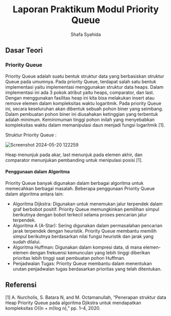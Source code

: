 # <h1 align="center">Laporan Praktikum Modul Priority Queue</h1>
<p align="center">Shafa Syahida</p>

## Dasar Teori

### Priority Queue

Priority Queue adalah suatu bentuk struktur data yang berbasiskan struktur Queue pada umumnya. Pada priority Queue, terdapat salah satu bentuk implementasi yaitu implementasi menggunakan struktur data heaps. Dalam implementasi ini ada 3 pokok atribut yaitu heaps, comparator, dan last. Dengan menggunakan fasilitas heap ini kita bisa melakukan insert atau remove elemen dalam kompleksitas waktu logaritmik. Pada priority Queue ini, secara keseluruhan akan dibentuk sebuah pohon biner yang seimbang. Dalam pembuatan pohon biner ini diusahakan ketinggian yang terbentuk adalah minimum. Keminimuman tinggi pohon inilah yang menyebabkan kompleksitas waktu dalam memanipulasi daun menjadi fungsi logaritmik [1].

Struktur Priority Queue :

![Screenshot 2024-05-20 122259](https://github.com/shafasyahii/Praktikum-Struktur-Data-Assignment/assets/162096931/50f545db-cc6c-47fe-9718-2663c34ef1b6)

Heap menunjuk pada akar, last menunjuk pada elemen akhir, dan comparator menunjukan pembanding untuk menipulasi posisi [1].

#### Penggunaan dalam Algoritma
Priority Queue banyak digunakan dalam berbagai algoritma untuk memecahkan berbagai masalah. Beberapa penggunaan Priority Queue dalam algoritma antara lain:

- Algoritma Dijkstra: Digunakan untuk menemukan jalur terpendek dalam graf berbobot positif. Priority Queue memungkinkan pemilihan simpul berikutnya dengan bobot terkecil selama proses pencarian jalur terpendek.
- Algoritma A (A-Star): Sering digunakan dalam permasalahan pencarian jarak terpendek dengan heuristik. Priority Queue membantu memilih simpul berikutnya berdasarkan nilai fungsi heuristik dan jarak yang sudah dilalui.
- Algoritma Huffman: Digunakan dalam kompresi data, di mana elemen-elemen dengan frekuensi kemunculan yang lebih tinggi diberikan prioritas lebih tinggi saat pembuatan pohon Huffman.
- Penjadwalan Tugas: Priority Queue membantu dalam menentukan urutan penjadwalan tugas berdasarkan prioritas yang telah ditentukan.

## Referensi
[1] A. Nurcholis, S. Batara N, and M. Octamanullah, “Penerapan struktur data Heap Priority Queue pada algoritma Djikstra untuk mendapatkan kompleksitas O((n + m)log n),” pp. 1–4, 2020.